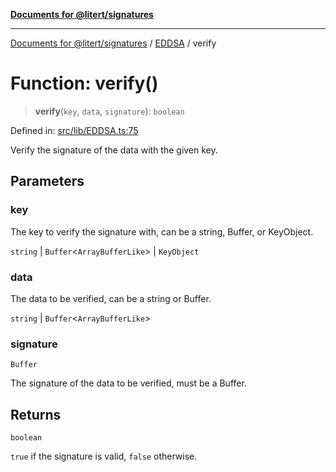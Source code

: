 [**Documents for @litert/signatures**](../../README.md)

***

[Documents for @litert/signatures](../../README.md) / [EDDSA](../README.md) / verify

# Function: verify()

> **verify**(`key`, `data`, `signature`): `boolean`

Defined in: [src/lib/EDDSA.ts:75](https://github.com/litert/signatures.js/blob/master/src/lib/EDDSA.ts#L75)

Verify the signature of the data with the given key.

## Parameters

### key

The key to verify the signature with, can be a string, Buffer, or KeyObject.

`string` | `Buffer`\<`ArrayBufferLike`\> | `KeyObject`

### data

The data to be verified, can be a string or Buffer.

`string` | `Buffer`\<`ArrayBufferLike`\>

### signature

`Buffer`

The signature of the data to be verified, must be a Buffer.

## Returns

`boolean`

`true` if the signature is valid, `false` otherwise.
